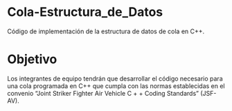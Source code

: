 # Cola-Estructura_de_Datos
Código de implementación de la estructura de datos de cola en C++.
# Objetivo
Los integrantes de equipo tendrán que desarrollar el código necesario para una cola programada en C++ que cumpla con las normas establecidas en el convenio “Joint Striker Fighter Air Vehicle C + + Coding Standards” (JSF-AV).
